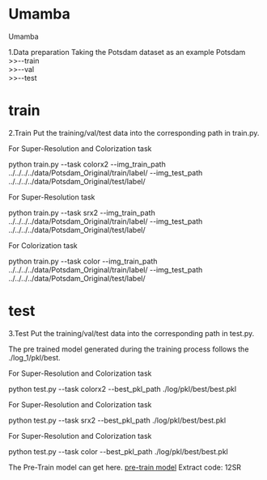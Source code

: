 # Umamba
Umamba

1.Data preparation
Taking the Potsdam dataset as an example Potsdam  
    >>--train    
    >>--val  
    >>--test   


# train
2.Train
Put the training/val/test data into the corresponding path in train.py.

For Super-Resolution and Colorization task

python train.py --task colorx2 --img_train_path ../../../../data/Potsdam_Original/train/label/ --img_test_path ../../../../data/Potsdam_Original/test/label/

For Super-Resolution task

python train.py --task srx2 --img_train_path ../../../../data/Potsdam_Original/train/label/ --img_test_path ../../../../data/Potsdam_Original/test/label/

For Colorization task

python train.py --task color --img_train_path ../../../../data/Potsdam_Original/train/label/ --img_test_path ../../../../data/Potsdam_Original/test/label/

  
# test
3.Test
Put the training/val/test data into the corresponding path in test.py.

The pre trained model generated during the training process follows the ./log_1/pkl/best. 

For Super-Resolution and Colorization task

python test.py --task colorx2 --best_pkl_path ./log/pkl/best/best.pkl

For Super-Resolution and Colorization task

python test.py --task srx2 --best_pkl_path ./log/pkl/best/best.pkl

For Super-Resolution and Colorization task

python test.py --task color --best_pkl_path ./log/pkl/best/best.pkl

The Pre-Train model can get here. [pre-train model](https://pan.baidu.com/s/1ghTCKOnyHOki6U0I0mX1WA?pwd=12SR)  Extract code: 12SR  

